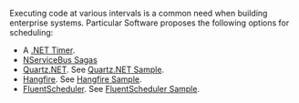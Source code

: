 Executing code at various intervals is a common need when building enterprise systems. Particular Software proposes the following options for scheduling:

- A [.NET Timer](https://msdn.microsoft.com/en-us/library/system.threading.timer.aspx).
- [NServiceBus Sagas](/nservicebus/sagas/)
- [Quartz.NET](https://www.quartz-scheduler.net/). See [Quartz.NET Sample](/samples/scheduling/quartz/).
- [Hangfire](https://www.hangfire.io/). See [Hangfire Sample](/samples/scheduling/hangfire/).
- [FluentScheduler](https://github.com/fluentscheduler/FluentScheduler). See [FluentScheduler Sample](/samples/scheduling/fluentscheduler/).
